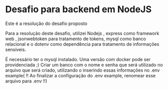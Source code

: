 
# Desafio para backend em NodeJS

Este é a resolução do desafio proposto


Para a resolução deste desafio, utilizei Nodejs , express como framework web , jsonwebtoken para tratamento de tokens, mysql como banco relacional e o dotenv como dependência para tratamento de informações sensíveis.





É necessário ter o mysql instalado. Uma versão com docker pode ser providenciada ;)
Criar um banco com o nome e senha que será utilizado no arquivo que será criado, utilizando o inserindo essas informações no .env example( !! Ao finalizar a configuração do .env example, renomear esse arquivo para .env   !!)









